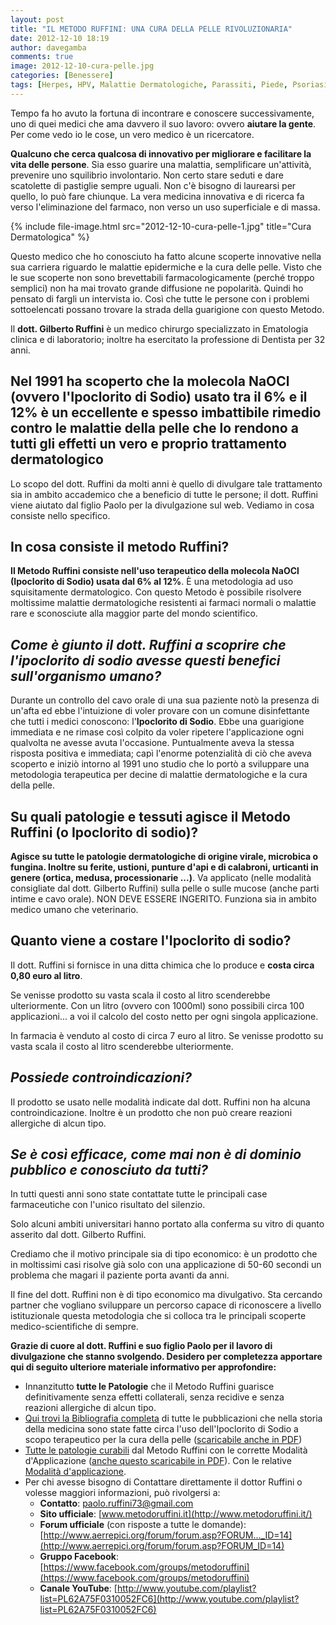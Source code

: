 ```yaml
---
layout: post
title: "IL METODO RUFFINI: UNA CURA DELLA PELLE RIVOLUZIONARIA"
date: 2012-12-10 18:19
author: davegamba
comments: true
image: 2012-12-10-cura-pelle.jpg
categories: [Benessere]
tags: [Herpes, HPV, Malattie Dermatologiche, Parassiti, Piede, Psoriasi, Scabbia, Ulcera, Ustione]
---
```

Tempo fa ho avuto la fortuna di incontrare e conoscere successivamente, uno di quei medici che ama davvero il suo lavoro: ovvero **aiutare la gente**. Per come vedo io le cose, un vero medico è un ricercatore.

**Qualcuno che cerca qualcosa di innovativo per migliorare e facilitare la vita delle persone**. Sia esso guarire una malattia, semplificare un'attività, prevenire uno squilibrio involontario. Non certo stare seduti e dare scatolette di pastiglie sempre uguali. Non c'è bisogno di laurearsi per quello, lo può fare chiunque. La vera medicina innovativa e di ricerca fa verso l'eliminazione del farmaco, non verso un uso superficiale e di massa.

{% include file-image.html src="2012-12-10-cura-pelle-1.jpg" title="Cura Dermatologica" %}

Questo medico che ho conosciuto ha fatto alcune scoperte innovative nella sua carriera riguardo le malattie epidermiche e la cura delle pelle. Visto che le sue scoperte non sono brevettabili farmacologicamente (perché troppo semplici) non ha mai trovato grande diffusione ne popolarità. Quindi ho pensato di fargli un intervista io. Così che tutte le persone con i problemi sottoelencati possano trovare la strada della guarigione con questo Metodo.

Il **dott. Gilberto Ruffini** è un medico chirurgo specializzato in Ematologia clinica e di laboratorio; inoltre ha esercitato la professione di Dentista per 32 anni.

## Nel 1991 ha scoperto che la molecola NaOCl (ovvero l'Ipoclorito di Sodio) usato tra il 6% e il 12% è un eccellente e spesso imbattibile rimedio contro le malattie della pelle che lo rendono a tutti gli effetti un vero e proprio trattamento dermatologico

Lo scopo del dott. Ruffini da molti anni è quello di divulgare tale trattamento sia in ambito accademico che a beneficio di tutte le persone; il dott. Ruffini viene aiutato dal figlio Paolo per la divulgazione sul web. Vediamo in cosa consiste nello specifico.

In cosa consiste il metodo Ruffini?
-----------------------------------

**Il Metodo Ruffini consiste nell'uso terapeutico della molecola NaOCl (Ipoclorito di Sodio) usata dal 6% al 12%**. È una metodologia ad uso squisitamente dermatologico. Con questo Metodo è possibile risolvere moltissime malattie dermatologiche resistenti ai farmaci normali o malattie rare e sconosciute alla maggior parte del mondo scientifico.

_Come è giunto il dott. Ruffini a scoprire che l'ipoclorito di sodio avesse questi benefici sull'organismo umano?_
------------------------------------------------------------------------------------------------------------------

Durante un controllo del cavo orale di una sua paziente notò la presenza di un'afta ed ebbe l'intuizione di voler provare con un comune disinfettante che tutti i medici conoscono: l'**Ipoclorito di Sodio**. Ebbe una guarigione immediata e ne rimase così colpito da voler ripetere l'applicazione ogni qualvolta ne avesse avuta l'occasione. Puntualmente aveva la stessa risposta positiva e immediata; capì l'enorme potenzialità di ciò che aveva scoperto e iniziò intorno al 1991 uno studio che lo portò a sviluppare una metodologia terapeutica per decine di malattie dermatologiche e la cura della pelle.

Su quali patologie e tessuti agisce il Metodo Ruffini (o Ipoclorito di sodio)?
-------------------------------------------------------------------------------

**Agisce su tutte le patologie dermatologiche di origine virale, microbica o fungina. Inoltre su ferite, ustioni, punture d'api e di calabroni, urticanti in genere (ortica, medusa, processionarie ...)**. Va applicato (nelle modalità consigliate dal dott. Gilberto Ruffini) sulla pelle o sulle mucose (anche parti intime e cavo orale). NON DEVE ESSERE INGERITO. Funziona sia in ambito medico umano che veterinario.

Quanto viene a costare l'Ipoclorito di sodio?
---------------------------------------------

Il dott. Ruffini si fornisce in una ditta chimica che lo produce e **costa circa 0,80 euro al litro**.

Se venisse prodotto su vasta scala il costo al litro scenderebbe ulteriormente. Con un litro (ovvero con 1000ml) sono possibili circa 100 applicazioni... a voi il calcolo del costo netto per ogni singola applicazione.

In farmacia è venduto al costo di circa 7 euro al litro. Se venisse prodotto su vasta scala il costo al litro scenderebbe ulteriormente.

_Possiede controindicazioni?_
-----------------------------

Il prodotto se usato nelle modalità indicate dal dott. Ruffini non ha alcuna controindicazione. Inoltre è un prodotto che non può creare reazioni allergiche di alcun tipo.

_Se è così efficace, come mai non è di dominio pubblico e conosciuto da tutti?_
-------------------------------------------------------------------------------

In tutti questi anni sono state contattate tutte le principali case farmaceutiche con l'unico risultato del silenzio.

Solo alcuni ambiti universitari hanno portato alla conferma su vitro di quanto asserito dal dott. Gilberto Ruffini.

Crediamo che il motivo principale sia di tipo economico: è un prodotto che in moltissimi casi risolve già solo con una applicazione di 50-60 secondi un problema che magari il paziente porta avanti da anni.

Il fine del dott. Ruffini non è di tipo economico ma divulgativo. Sta cercando partner che vogliano sviluppare un percorso capace di riconoscere a livello istituzionale questa metodologia che si colloca tra le principali scoperte medico-scientifiche di sempre.

**Grazie di cuore al dott. Ruffini e suo figlio Paolo per il lavoro di divulgazione che stanno svolgendo. Desidero per completezza apportare qui di seguito ulteriore materiale informativo per approfondire:**

*   Innanzitutto **tutte le Patologie** che il Metodo Ruffini guarisce definitivamente senza effetti collaterali, senza recidive e senza reazioni allergiche di alcun tipo.
*   [Qui trovi la Bibliografia completa](http://www.metodoruffini.it/File%20pdf/Allegato%202.pdf) di tutte le pubblicazioni che nella storia della medicina sono state fatte circa l'uso dell'Ipoclorito di Sodio a scopo terapeutico per la cura della pelle ([scaricabile anche in PDF](http://www.metodoruffini.it/File%20pdf/Allegato%202.pdf))
*   [Tutte le patologie curabili](http://www.metodoruffini.it/Presentazione%20del%20trattamento%20Ruffini.pdf) dal Metodo Ruffini con le corrette Modalità d'Applicazione ([anche questo scaricabile in PDF](http://www.metodoruffini.it/Presentazione%20del%20trattamento%20Ruffini.pdf)). Con le relative [Modalità d'applicazione](https://docs.google.com/open?id=0ByUgvSTcaUCGLThRQVNMQXF6Vzg).
*   Per chi avesse bisogno di Contattare direttamente il dottor Ruffini o volesse maggiori informazioni, può rivolgersi a:
	* **Contatto**: [paolo.ruffini73@gmail.com](mailto:paolo.ruffini73@gmail.com)
	* **Sito ufficiale**: [www.metodoruffini.it](http://www.metodoruffini.it/)
	* **Forum ufficiale** (con risposte a tutte le domande): [http://www.aerrepici.org/forum/forum.asp?FORUM..._ID=14](http://www.aerrepici.org/forum/forum.asp?FORUM_ID=14)
	* **Gruppo Facebook**: [https://www.facebook.com/groups/metodoruffini](https://www.facebook.com/groups/metodoruffini)
	* **Canale YouTube**: [http://www.youtube.com/playlist?list=PL62A75F0310052FC6](http://www.youtube.com/playlist?list=PL62A75F0310052FC6)
	